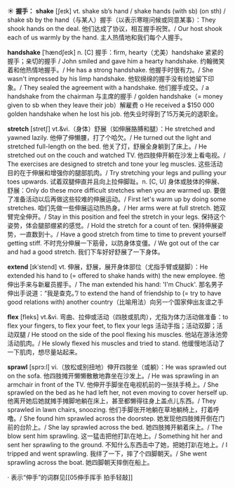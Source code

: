 ☀ <span class="category">**握手：**</span>
<span class="vocabulary">**shake**</span> [ʃeɪk] 
<span class="definition">vt. shake sb’s hand / shake hands (with sb) (on sth) / shake sb by the hand（与某人）握手（以表示寒暄问候或同意某事）：</span>They shook hands on the deal. 他们达成了协议，相互握手祝贺。/ Our host shook each of us warmly by the hand. 主人热情地和我们每个人握手。  
           
<span class="vocabulary">**handshake**</span> [ˈhændʃeɪk]
<span class="definition">n. [C] 握手：</span>firm, hearty（尤美）handshake 紧紧的握手；亲切的握手 / John smiled and gave him a hearty handshake. 约翰微笑着和他热情地握手。/ He has a strong handshake. 他握手时很有力。/ She wasn't impressed by his limp handshake. 他软绵绵的握手没有给她留下印象。/ They sealed the agreement with a handshake. 他们握手成交。/ a handshake from the chairman 与主席的握手 / golden handshake（= money given to sb when they leave their job）解雇费 o He received a $150 000 golden handshake when he lost his job. 他失业时得到了15万美元的退职金。

<span class="vocabulary">**stretch**</span> [stretʃ]
<span class="definition">vt.&vi.（身体）舒展（如伸展胳膊和腿）：</span>He stretched and yawned lazily. 他伸了伸懒腰，打了个哈欠。/ He turned out the light and stretched full-length on the bed. 他关了灯，舒展全身躺到了床上。/ He stretched out on the couch and watched TV. 他四肢伸开躺在沙发上看电视。/ The exercises are designed to stretch and tone your leg muscles. 这些活动目的在于伸展和增强你的腿部肌肉。/ Try stretching your legs and pulling your toes upwards. 试着双腿伸直并且向上拉伸脚趾。<span class="definition">n. [C, U] 身体或肢体的伸展、舒展：</span>Only do these more difficult stretches when you are warmed up. 要做了准备活动以后再做这些较难的伸展运动。/ First let's warm up by doing some stretches. 咱们先做一些伸展运动热热身。/ Her arms were at full stretch. 她双臂完全伸开。/ Stay in this position and feel the stretch in your legs. 保持这个姿势，体会腿部绷紧的感觉。/ Hold the stretch for a count of ten. 保持伸展姿势，一直数到十。/ Have a good stretch from time to time to prevent yourself getting stiff. 不时充分伸展一下筋骨，以防身体变僵。/ We got out of the car and had a good stretch. 我们下车好好舒展了一下身体。
 
<span class="vocabulary">**extend**</span> [ɪkˈstend]
<span class="definition">vt. 伸展，舒展，展开身体部位（尤指手臂或腿脚）：</span>He extended his hand to (= offered to shake hands with) the new employee. 他伸出手来与新雇员握手。/ The man extended his hand: 'I'm Chuck'. 那名男子伸出手说道：“我是查克。”/ to extend the hand of friendship to (= try to have good relations with) another country（比喻用法）向另一个国家伸出友谊之手
                     
<span class="vocabulary">**flex**</span> [fleks]
<span class="definition">vt.&vi. 弯曲、拉伸或活动（四肢或肌肉），尤指为体力活动做准备：</span>to flex your fingers, to flex your feet, to flex your legs 活动手指；活动双脚；活动双腿 / He stood on the side of the pool flexing his muscles. 他站在游泳池旁活动肌肉。/ He slowly flexed his muscles and tried to stand. 他缓慢地活动了一下肌肉，想尽量站起来。

<span class="vocabulary">**sprawl**</span> [sprɔ:l]
<span class="definition">vi.（放松或别扭地）伸开四肢坐（或躺）：</span>He was sprawled out on the sofa. 他四肢摊开懒懒散散地靠坐在沙发上。/ He was sprawling in an armchair in front of the TV. 他伸开手脚坐在电视机前的一张扶手椅上。/ She sprawled on the bed as he had left her, not even moving to cover herself up. 他离开她后她就摊手摊脚地躺在床上，甚至都懒得往身上盖点儿东西。/ They sprawled in lawn chairs, snoozing. 他们手脚张开地躺在草地躺椅上，打着呼噜。/ She found him sprawled across the doorstep. 她发现他四肢摊开倒在门前的台阶上。/ She lay sprawled across the bed. 她四肢摊开躺着床上。/ The blow sent him sprawling. 这一猛击把他打趴在地上。/ Something hit her and sent her sprawling to the ground. 不知什么东西击中了她，把她打趴在地上。/ I tripped and went sprawling. 我绊了一下，摔了个四脚朝天。/ She went sprawling across the boat. 她四脚朝天摔倒在船上。

· 表示“伸手”的词群见[[05伸手挥手 拍手轻敲]]